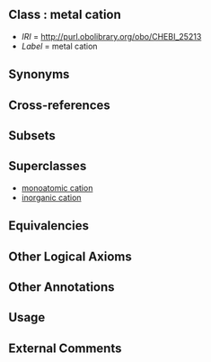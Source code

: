 
## Class : metal cation

 * *IRI* = http://purl.obolibrary.org/obo/CHEBI_25213
 * *Label* = metal cation

## Synonyms


## Cross-references


## Subsets


## Superclasses

 * [monoatomic cation](../../CHEBI/06/CHEBI_23906.md)
 * [inorganic cation](../../CHEBI/15/CHEBI_36915.md)

## Equivalencies


## Other Logical Axioms


## Other Annotations


## Usage


## External Comments

